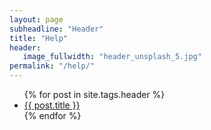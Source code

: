 ```yaml
---
layout: page
subheadline: "Header"
title: "Help"
header:
   image_fullwidth: "header_unsplash_5.jpg"
permalink: "/help/"
---
```

<ul>
    {% for post in site.tags.header %}
    <li><a href="{{ site.url }}{{ site.baseurl }}{{ post.url }}">{{ post.title }}</a></li>
    {% endfor %}
</ul>
